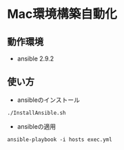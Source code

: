# Mac環境構築自動化
## 動作環境
- ansible 2.9.2

## 使い方
- ansibleのインストール
```
./InstallAnsible.sh
```
- ansibleの適用
```
ansible-playbook -i hosts exec.yml
```

